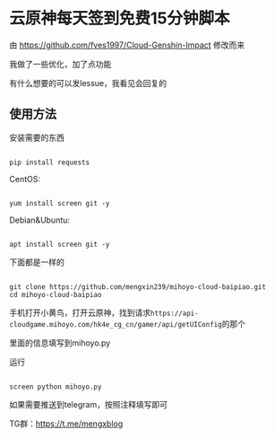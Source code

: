 # 云原神每天签到免费15分钟脚本

由 https://github.com/fves1997/Cloud-Genshin-Impact 修改而来

我做了一些优化，加了点功能

有什么想要的可以发lessue，我看见会回复的

## 使用方法

安装需要的东西 
```

pip install requests

```

CentOS:

```

yum install screen git -y

```

Debian&Ubuntu:

```

apt install screen git -y

```

下面都是一样的

```

git clone https://github.com/mengxin239/mihoyo-cloud-baipiao.git
cd mihoyo-cloud-baipiao

```

手机打开小黄鸟，打开云原神，找到请求`https://api-cloudgame.mihoyo.com/hk4e_cg_cn/gamer/api/getUIConfig`的那个

里面的信息填写到mihoyo.py

运行
```

screen python mihoyo.py

```

如果需要推送到telegram，按照注释填写即可

TG群：https://t.me/mengxblog
